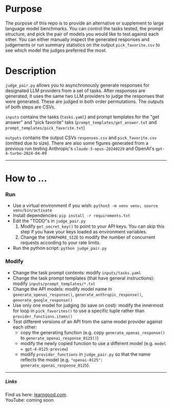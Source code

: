 # Purpose
The purpose of this repo is to provide an alternative or supplement to large language model benchmarks. You can control the tasks tested, the prompt structure, and pick the pair of models you would like to test against each other. You can either manually inspect the generated responses and judgements or run summary statistics on the output `pick_favorite.csv` to see which model the judges preferred the most.


# Description
`judge_pair.py` allows you to asynchronously generate responses for designated LLM providers from a set of tasks. After responses are generated, it uses the same two LLM providers to judge the responses that were generated. These are judged in both order permutations. The outputs of both steps are CSVs.

`inputs` contains the tasks (`tasks.yaml`) and prompt templates for the "get answer" and "pick favorite" taks (`prompt_templates/get_answer.txt` and `prompt_templates/pick_favorite.txt`)

`outputs` contains the output CSVs `responses.csv` and `pick_favorite.csv` (omitted due to size). There are also some figures generated from a previous run testing Anthropic's `claude-3-opus-20240229` and OpenAI's `gpt-4-turbo-2024-04-09`

----

# How to ...
### Run
- Use a virtual environment if you wish: `python3 -m venv venv; source venv/bin/activate`
- Install dependencies: `pip install -r requirements.txt`
- Edit the "TODO"s in `judge_pair.py`
   1. Modify `get_secret_key()` to point to your API keys. You can skip this step if you have your keys loaded as environment variables.
   2. Change the `SEMAPHORE_SIZE` to modify the number of concurrent requests according to your rate limits.
- Run the python script: `python judge_pair.py`

### Modify
- Change the task prompt contents: modify `inputs/tasks.yaml`
- Change the task prompt templates (that have general instructions): modify `inputs/prompt_templates/*.txt`
- Change the API models: modify model name in `generate_openai_response()`, `generate_anthropic_response()`, `generate_google_response()`
- Use only one model for judging (to save on cost): modify the innermost for loop in `pick_favorites()` to use a specific tuple rather than `provider_functions.items()` 
- Test different versions of an API from the same model provider against each other:
  - copy the generating function (e.g. copy `generate_openai_response()` to `generate_openai_response_0125()`)
  - modify the newly copied function to use a different model (e.g. `model = gpt-4-0125-preview`)
  - modify `provider_functions` in `judge_pair.py` so that the name reflects the model (e.g. `"openai-0125": generate_openai_response_0125`).

----

##### Links
Find us here: [learngood.com](https://www.learngood.com).  
YouTube: coming soon